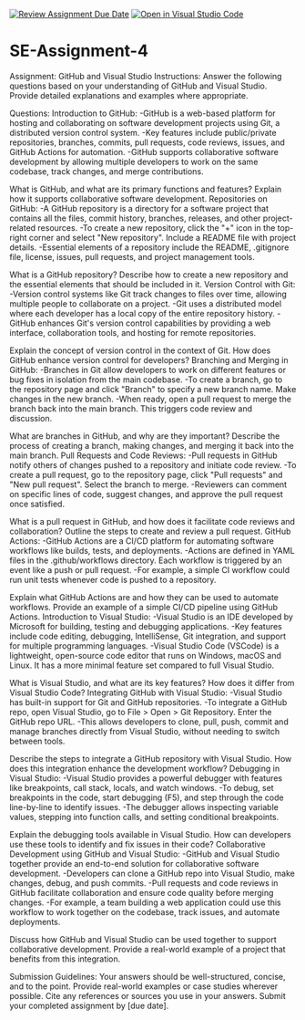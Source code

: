 [![Review Assignment Due Date](https://classroom.github.com/assets/deadline-readme-button-22041afd0340ce965d47ae6ef1cefeee28c7c493a6346c4f15d667ab976d596c.svg)](https://classroom.github.com/a/GvXCZgfk)
[![Open in Visual Studio Code](https://classroom.github.com/assets/open-in-vscode-2e0aaae1b6195c2367325f4f02e2d04e9abb55f0b24a779b69b11b9e10269abc.svg)](https://classroom.github.com/online_ide?assignment_repo_id=15350626&assignment_repo_type=AssignmentRepo)
# SE-Assignment-4
Assignment: GitHub and Visual Studio
Instructions:
Answer the following questions based on your understanding of GitHub and Visual Studio. Provide detailed explanations and examples where appropriate.

Questions:
Introduction to GitHub:
-GitHub is a web-based platform for hosting and collaborating on software development projects using Git, a distributed version control system.
-Key features include public/private repositories, branches, commits, pull requests, code reviews, issues, and GitHub Actions for automation.
-GitHub supports collaborative software development by allowing multiple developers to work on the same codebase, track changes, and merge contributions.

What is GitHub, and what are its primary functions and features? Explain how it supports collaborative software development.
Repositories on GitHub:
-A GitHub repository is a directory for a software project that contains all the files, commit history, branches, releases, and other project-related resources.
-To create a new repository, click the "+" icon in the top-right corner and select "New repository". Include a README file with project details.
-Essential elements of a repository include the README, .gitignore file, license, issues, pull requests, and project management tools.

What is a GitHub repository? Describe how to create a new repository and the essential elements that should be included in it.
Version Control with Git:
-Version control systems like Git track changes to files over time, allowing multiple people to collaborate on a project.
-Git uses a distributed model where each developer has a local copy of the entire repository history.
-GitHub enhances Git's version control capabilities by providing a web interface, collaboration tools, and hosting for remote repositories.

Explain the concept of version control in the context of Git. How does GitHub enhance version control for developers?
Branching and Merging in GitHub:
-Branches in Git allow developers to work on different features or bug fixes in isolation from the main codebase.
-To create a branch, go to the repository page and click "Branch" to specify a new branch name. Make changes in the new branch.
-When ready, open a pull request to merge the branch back into the main branch. This triggers code review and discussion.

What are branches in GitHub, and why are they important? Describe the process of creating a branch, making changes, and merging it back into the main branch.
Pull Requests and Code Reviews:
-Pull requests in GitHub notify others of changes pushed to a repository and initiate code review.
-To create a pull request, go to the repository page, click "Pull requests" and "New pull request". Select the branch to merge.
-Reviewers can comment on specific lines of code, suggest changes, and approve the pull request once satisfied.

What is a pull request in GitHub, and how does it facilitate code reviews and collaboration? Outline the steps to create and review a pull request.
GitHub Actions:
-GitHub Actions are a CI/CD platform for automating software workflows like builds, tests, and deployments.
-Actions are defined in YAML files in the .github/workflows directory. Each workflow is triggered by an event like a push or pull request.
-For example, a simple CI workflow could run unit tests whenever code is pushed to a repository.

Explain what GitHub Actions are and how they can be used to automate workflows. Provide an example of a simple CI/CD pipeline using GitHub Actions.
Introduction to Visual Studio:
-Visual Studio is an IDE developed by Microsoft for building, testing and debugging applications.
-Key features include code editing, debugging, IntelliSense, Git integration, and support for multiple programming languages.
-Visual Studio Code (VSCode) is a lightweight, open-source code editor that runs on Windows, macOS and Linux. It has a more minimal feature set compared to full Visual Studio.

What is Visual Studio, and what are its key features? How does it differ from Visual Studio Code?
Integrating GitHub with Visual Studio:
-Visual Studio has built-in support for Git and GitHub repositories.
-To integrate a GitHub repo, open Visual Studio, go to File > Open > Git Repository. Enter the GitHub repo URL.
-This allows developers to clone, pull, push, commit and manage branches directly from Visual Studio, without needing to switch between tools.

Describe the steps to integrate a GitHub repository with Visual Studio. How does this integration enhance the development workflow?
Debugging in Visual Studio:
-Visual Studio provides a powerful debugger with features like breakpoints, call stack, locals, and watch windows.
-To debug, set breakpoints in the code, start debugging (F5), and step through the code line-by-line to identify issues.
-The debugger allows inspecting variable values, stepping into function calls, and setting conditional breakpoints.

Explain the debugging tools available in Visual Studio. How can developers use these tools to identify and fix issues in their code?
Collaborative Development using GitHub and Visual Studio:
-GitHub and Visual Studio together provide an end-to-end solution for collaborative software development.
-Developers can clone a GitHub repo into Visual Studio, make changes, debug, and push commits.
-Pull requests and code reviews in GitHub facilitate collaboration and ensure code quality before merging changes.
-For example, a team building a web application could use this workflow to work together on the codebase, track issues, and automate deployments.

Discuss how GitHub and Visual Studio can be used together to support collaborative development. Provide a real-world example of a project that benefits from this integration.


Submission Guidelines:
Your answers should be well-structured, concise, and to the point.
Provide real-world examples or case studies wherever possible.
Cite any references or sources you use in your answers.
Submit your completed assignment by [due date].
